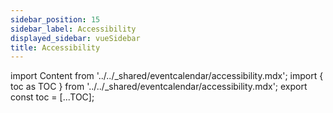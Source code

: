 ```yaml
---
sidebar_position: 15
sidebar_label: Accessibility
displayed_sidebar: vueSidebar
title: Accessibility
---
```


import Content from '../../_shared/eventcalendar/accessibility.mdx';
import { toc as TOC } from '../../_shared/eventcalendar/accessibility.mdx';
export const toc = [...TOC];

<Content />